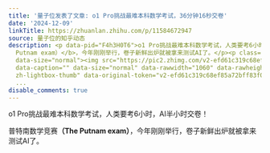 ```yaml
---
title: '量子位发表了文章: o1 Pro挑战最难本科数学考试，36分钟16秒交卷'
date: '2024-12-09'
linkTitle: https://zhuanlan.zhihu.com/p/11584672947
source: 量子位的知乎动态
description: <p data-pid="F4h3H0T6">o1 Pro挑战最难本科数学考试，人类要考6小时，AI半小时交卷！</p><p data-pid="p_kIX7cq">普特南数学竞赛<b>（The
  Putnam exam）</b>，今年刚刚举行，卷子新鲜出炉就被拿来测试AI了。</p><p class="ztext-empty-paragraph"><br></p><figure
  data-size="normal"><img src="https://pic2.zhimg.com/v2-efd61c319c68ef85a72bff83f057ad97.jpg"
  data-caption="" data-size="normal" data-rawwidth="1060" data-rawheight="1047" class="origin_image
  zh-lightbox-thumb" data-original-token="v2-efd61c319c68ef85a72bff83f057ad97" referrerpolicy="no-refer
  ...
disable_comments: true
---
```

<p data-pid="F4h3H0T6">o1 Pro挑战最难本科数学考试，人类要考6小时，AI半小时交卷！</p><p data-pid="p_kIX7cq">普特南数学竞赛<b>（The Putnam exam）</b>，今年刚刚举行，卷子新鲜出炉就被拿来测试AI了。</p><p class="ztext-empty-paragraph"><br></p><figure data-size="normal"><img src="https://pic2.zhimg.com/v2-efd61c319c68ef85a72bff83f057ad97.jpg" data-caption="" data-size="normal" data-rawwidth="1060" data-rawheight="1047" class="origin_image zh-lightbox-thumb" data-original-token="v2-efd61c319c68ef85a72bff83f057ad97" referrerpolicy="no-refer ...